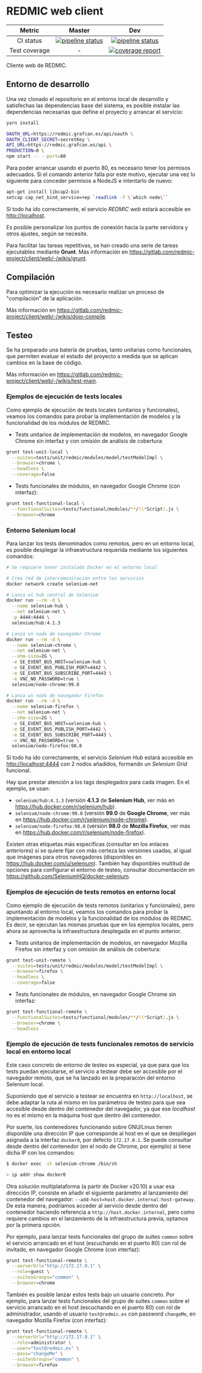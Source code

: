 # REDMIC web client

| Metric | Master | Dev |
|:-:|:-:|:-:|
| CI status | [![pipeline status](https://gitlab.com/redmic-project/client/web/badges/master/pipeline.svg)](https://gitlab.com/redmic-project/client/web/commits/master) | [![pipeline status](https://gitlab.com/redmic-project/client/web/badges/dev/pipeline.svg)](https://gitlab.com/redmic-project/client/web/commits/dev) |
| Test coverage | - | [![coverage report](https://gitlab.com/redmic-project/client/web/badges/dev/coverage.svg)](https://gitlab.com/redmic-project/client/web/commits/dev) |

Cliente web de REDMIC.

## Entorno de desarrollo

Una vez clonado el repositorio en el entorno local de desarrollo y satisfechas las dependencias base del sistema, es posible instalar las dependencias necesarias que define el proyecto y arrancar el servicio:

```sh
yarn install

OAUTH_URL=https://redmic.grafcan.es/api/oauth \
OAUTH_CLIENT_SECRET=secretKey \
API_URL=https://redmic.grafcan.es/api \
PRODUCTION=0 \
npm start -- --port=80
```

Para poder arrancar usando el puerto 80, es necesario tener los permisos adecuados. Si el comando anterior falla por este motivo, ejecutar una vez lo siguiente para conceder permisos a NodeJS e intentarlo de nuevo:

```sh
apt-get install libcap2-bin
setcap cap_net_bind_service=+ep `readlink -f \`which node\``
```

Si todo ha ido correctamente, el servicio *REDMIC web* estará accesible en <http://localhost>.

Es posible personalizar los puntos de conexión hacia la parte servidora y otros ajustes, según se necesite.

Para facilitar las tareas repetitivas, se han creado una serie de tareas ejecutables mediante **Grunt**. Más información en <https://gitlab.com/redmic-project/client/web/-/wikis/grunt>.

## Compilación

Para optimizar la ejecución es necesario realizar un proceso de "compilación" de la aplicación.

Más información en <https://gitlab.com/redmic-project/client/web/-/wikis/dojo-compile>.

## Testeo

Se ha preparado una batería de pruebas, tanto unitarias como funcionales, que permiten evaluar el estado del proyecto a medida que se aplican cambios en la base de código.

Más información en <https://gitlab.com/redmic-project/client/web/-/wikis/test-main>.

### Ejemplos de ejecución de tests locales

Como ejemplo de ejecución de tests locales (unitarios y funcionales), veamos los comandos para probar la implementación de modelos y la funcionalidad de los módulos de REDMIC.

* Tests unitarios de implementación de modelos, en navegador Google Chrome sin interfaz y con omisión de análisis de cobertura:

```sh
grunt test-unit-local \
  --suites=tests/unit/redmic/modules/model/testModelImpl \
  --browser=chrome \
  --headless \
  --coverage=false
```

* Tests funcionales de módulos, en navegador Google Chrome (con interfaz):

```sh
grunt test-functional-local \
  --functionalSuites=tests/functional/modules/**/!(*Script).js \
  --browser=chrome
```

### Entorno Selenium local

Para lanzar los tests denominados como remotos, pero en un entorno local, es posible desplegar la infraestructura requerida mediante los siguientes comandos:

```sh
# Se requiere tener instalado Docker en el entorno local

# Crea red de intercomunicación entre los servicios
docker network create selenium-net

# Lanza el hub central de Selenium
docker run --rm -d \
  --name selenium-hub \
  --net selenium-net \
  -p 4444:4444 \
  selenium/hub:4.1.3

# Lanza un nodo de navegador Chrome
docker run --rm -d \
  --name selenium-chrome \
  --net selenium-net \
  --shm-size=2G \
  -e SE_EVENT_BUS_HOST=selenium-hub \
  -e SE_EVENT_BUS_PUBLISH_PORT=4442 \
  -e SE_EVENT_BUS_SUBSCRIBE_PORT=4443 \
  -e VNC_NO_PASSWORD=true \
  selenium/node-chrome:99.0

# Lanza un nodo de navegador Firefox
docker run --rm -d \
  --name selenium-firefox \
  --net selenium-net \
  --shm-size=2G \
  -e SE_EVENT_BUS_HOST=selenium-hub \
  -e SE_EVENT_BUS_PUBLISH_PORT=4442 \
  -e SE_EVENT_BUS_SUBSCRIBE_PORT=4443 \
  -e VNC_NO_PASSWORD=true \
  selenium/node-firefox:98.0
```

Si todo ha ido correctamente, el servicio *Selenium Hub* estará accesible en <http://localhost:4444> con 2 nodos añadidos, formando un *Selenium Grid* funcional.

Hay que prestar atención a los tags desplegados para cada imagen. En el ejemplo, se usan:

* `selenium/hub:4.1.3` (versión **4.1.3** de **Selenium Hub**, ver más en <https://hub.docker.com/r/selenium/hub>).
* `selenium/node-chrome:99.0` (versión **99.0** de **Google Chrome**, ver más en <https://hub.docker.com/r/selenium/node-chrome>).
* `selenium/node-firefox:98.0` (versión **98.0** de **Mozilla Firefox**, ver más en <https://hub.docker.com/r/selenium/node-firefox>).

Existen otras etiquetas más específicas (consultar en los enlaces anteriores) si se quiere fijar con más certeza las versiones usadas, al igual que imágenes para otros navegadores (disponibles en <https://hub.docker.com/u/selenium>). También hay disponibles multitud de opciones para configurar el entorno de testeo, consultar documentación en <https://github.com/SeleniumHQ/docker-selenium>.

### Ejemplos de ejecución de tests remotos en entorno local

Como ejemplo de ejecución de tests remotos (unitarios y funcionales), pero apuntando al entorno local, veamos los comandos para probar la implementación de modelos y la funcionalidad de los módulos de REDMIC. Es decir, se ejecutan las mismas pruebas que en los ejemplos locales, pero ahora se aprovecha la infraestructura desplegada en el punto anterior.

* Tests unitarios de implementación de modelos, en navegador Mozilla Firefox sin interfaz y con omisión de análisis de cobertura:

```sh
grunt test-unit-remote \
  --suites=tests/unit/redmic/modules/model/testModelImpl \
  --browser=firefox \
  --headless \
  --coverage=false
```

* Tests funcionales de módulos, en navegador Google Chrome sin interfaz:

```sh
grunt test-functional-remote \
  --functionalSuites=tests/functional/modules/**/!(*Script).js \
  --browser=chrome \
  --headless
```

### Ejemplo de ejecución de tests funcionales remotos de servicio local en entorno local

Este caso concreto de entorno de testeo es especial, ya que para que los tests puedan ejecutarse, el servicio a testear debe ser accesible por el navegador remoto, que se ha lanzado en la preparación del entorno Selenium local.

Suponiendo que el servicio a testear se encuentra en `http://localhost`, se debe adaptar la ruta al mismo en los parámetros de testeo para que sea accesible desde dentro del contenedor del navegador, ya que ese *localhost* no es el mismo en la máquina host que dentro del contenedor.

Por suerte, los contenedores funcionando sobre GNU/Linux tienen disponible una dirección IP que corresponde al host en el que se despliegan asignada a la interfaz `docker0`, por defecto `172.17.0.1`. Se puede consultar desde dentro del contenedor (en el nodo de Chrome, por ejemplo) si tiene dicha IP con los comandos:

```sh
$ docker exec -it selenium-chrome /bin/sh

> ip addr show docker0
```

Otra solución multiplataforma (a partir de Docker v20.10) a usar esa dirección IP, consiste en añadir el siguiente parámetro al lanzamiento del contenedor del navegador: `--add-host=host.docker.internal:host-gateway`. De esta manera, podríamos acceder al servicio desde dentro del contenedor haciendo referencia a `http://host.docker.internal`, pero como requiere cambios en el lanzamiento de la infraestructura previa, optamos por la primera opción.

Por ejemplo, para lanzar tests funcionales del grupo de suites `common` sobre el servicio arrancado en el host (escuchando en el puerto 80) con rol de invitado, en navegador Google Chrome (con interfaz):

```sh
grunt test-functional-remote \
  --serverUrl="http://172.17.0.1" \
  --role=guest \
  --suitesGroups="common" \
  --browser=chrome
```

También es posible lanzar estos tests bajo un usuario concreto. Por ejemplo, para lanzar tests funcionales del grupo de suites `common` sobre el servicio arrancado en el host (escuchando en el puerto 80) con rol de administrador, usando el usuario `test@redmic.es` con password `changeMe`, en navegador Mozilla Firefox (con interfaz):

```sh
grunt test-functional-remote \
  --serverUrl="http://172.17.0.1" \
  --role=administrator \
  --user="test@redmic.es" \
  --pass="changeMe" \
  --suitesGroups="common" \
  --browser=firefox
```

